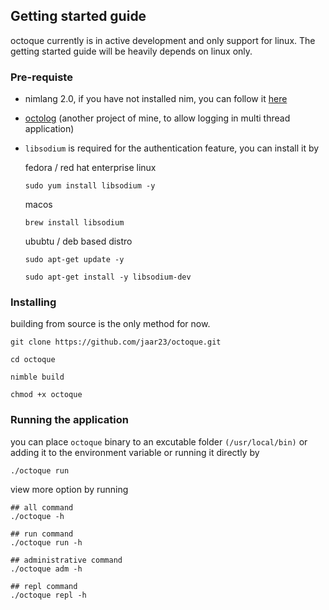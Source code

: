 ## Getting started guide

octoque currently is in active development and only support for linux. The getting started guide will be heavily depends on linux only.

### Pre-requiste

- nimlang 2.0, if you have not installed nim, you can follow it [here](https://nim-lang.org/install_unix.html)

- [octolog](https://github.com/jaar23/octolog) (another project of mine, to allow logging in multi thread application)

- `libsodium` is required for the authentication feature, you can install it by

  fedora / red hat enterprise linux
  ```shell
  sudo yum install libsodium -y
  ```

  macos
  ```shell
  brew install libsodium
  ```

  ububtu / deb based distro
  ```
  sudo apt-get update -y

  sudo apt-get install -y libsodium-dev
  ```

### Installing

building from source is the only method for now.

```shell
git clone https://github.com/jaar23/octoque.git

cd octoque

nimble build

chmod +x octoque
```

### Running the application

you can place `octoque` binary to an excutable folder `(/usr/local/bin)` or adding it to the environment variable or running it directly by

```
./octoque run
```

view more option by running

```shell
## all command
./octoque -h

## run command
./octoque run -h

## administrative command
./octoque adm -h

## repl command
./octoque repl -h
```




